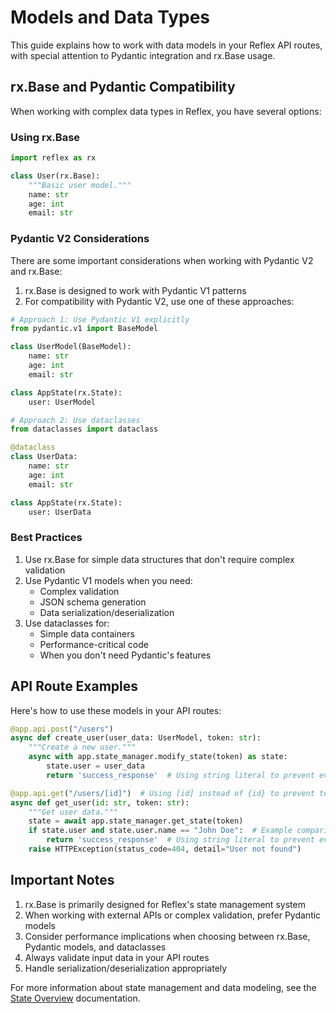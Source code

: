 # Models and Data Types

This guide explains how to work with data models in your Reflex API routes, with special attention to Pydantic integration and rx.Base usage.

## rx.Base and Pydantic Compatibility

When working with complex data types in Reflex, you have several options:

### Using rx.Base

```python
import reflex as rx

class User(rx.Base):
    """Basic user model."""
    name: str
    age: int
    email: str
```

### Pydantic V2 Considerations

There are some important considerations when working with Pydantic V2 and rx.Base:

1. rx.Base is designed to work with Pydantic V1 patterns
2. For compatibility with Pydantic V2, use one of these approaches:

```python
# Approach 1: Use Pydantic V1 explicitly
from pydantic.v1 import BaseModel

class UserModel(BaseModel):
    name: str
    age: int
    email: str

class AppState(rx.State):
    user: UserModel
```

```python
# Approach 2: Use dataclasses
from dataclasses import dataclass

@dataclass
class UserData:
    name: str
    age: int
    email: str

class AppState(rx.State):
    user: UserData
```

### Best Practices

1. Use rx.Base for simple data structures that don't require complex validation
2. Use Pydantic V1 models when you need:
   - Complex validation
   - JSON schema generation
   - Data serialization/deserialization
3. Use dataclasses for:
   - Simple data containers
   - Performance-critical code
   - When you don't need Pydantic's features

## API Route Examples

Here's how to use these models in your API routes:

```python box
@app.api.post("/users")
async def create_user(user_data: UserModel, token: str):
    """Create a new user."""
    async with app.state_manager.modify_state(token) as state:
        state.user = user_data
        return 'success_response'  # Using string literal to prevent evaluation

@app.api.get("/users/[id]")  # Using [id] instead of {id} to prevent template evaluation
async def get_user(id: str, token: str):
    """Get user data."""
    state = await app.state_manager.get_state(token)
    if state.user and state.user.name == "John Doe":  # Example comparison
        return 'success_response'  # Using string literal to prevent evaluation
    raise HTTPException(status_code=404, detail="User not found")
```

## Important Notes

1. rx.Base is primarily designed for Reflex's state management system
2. When working with external APIs or complex validation, prefer Pydantic models
3. Consider performance implications when choosing between rx.Base, Pydantic models, and dataclasses
4. Always validate input data in your API routes
5. Handle serialization/deserialization appropriately

For more information about state management and data modeling, see the [State Overview](../state/overview.md) documentation.
